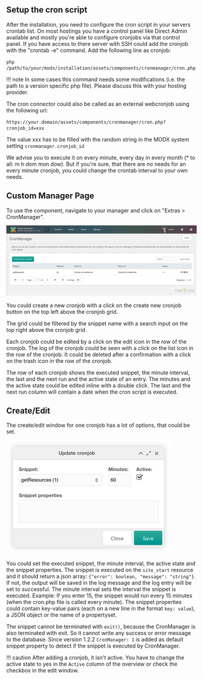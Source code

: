 ## Setup the cron script

After the installation, you need to configure the cron script in your servers
crontab list. On most hostings you have a control panel like Direct Admin
available and mostly you're able to configure cronjobs via that control panel.
If you have access to there server with SSH could add the cronjob with the
"crontab -e" command. Add the following line as cronjob:

```
php /path/to/your/modx/installation/assets/components/cronmanager/cron.php
```

!!! note
    In some cases this command needs some modifications (i.e. the path to a
    version specific php file). Please discuss this with your hosting provider.

The cron connector could also be called as an external webcronjob using the
following url:

```
https://your.domain/assets/components/cronmanager/cron.php?cronjob_id=xxx
```

The value xxx has to be filled with the random string in the MODX system setting
`cronmanager.cronjob_id`

We advise you to execute it on every minute, every day in every month (* to all:
m h dom mon dow). But if you're sure, that there are no needs for an every
minute cronjob, you could change the crontab interval to your own needs.

## Custom Manager Page 

To use the component, navigate to your manager and click on "Extras > CronManager".

[![](img/cronmanager.png)](img/cronmanager.png)

You could create a new cronjob with a click on the create new cronjob button on
the top left above the cronjob grid.

The grid could be filtered by the snippet name with a search input on the top
right above the cronjob grid.
    
Each cronjob could be edited by a click on the edit icon in the row of the
cronjob. The log of the cronjob could be seen with a click on the list icon in
the row of the cronjob. It could be deleted after a confirmation with a click on
the trash icon in the row of the cronjob.

The row of each cronjob shows the executed snippet, the minute interval, the
last and the next run and the active state of an entry. The minutes and the
active state could be edited inline with a double click. The last and the next
run column will contain a date when the cron script is executed.

## Create/Edit

The create/edit window for one cronjob has a lot of options, that could be set.

[![](img/cronmanager-edit.png)](img/cronmanager-edit.png)

You could set the executed snippet, the minute interval, the active state and
the snippet properties. The snippet is executed on the `site_start` resource and
it should return a json array: `{"error": boolean, "message": "string"}`. If
not, the output will be saved in the log message and the log entry will be set
to successful. The minute interval sets the interval the snippet is executed.
Example: If you enter 15, the snippet would run every 15 minutes (when the
cron.php file is called every minute). The snippet properties could contain
key-value pairs (each on a new line in the format `key: value`), a JSON object
or the name of a propertyset.

The snippet cannot be terminated with `exit()`, because the CronManager is also
terminated with exit. So it cannot write any success or error message to the
database. Since version 1.2.2 `CronManager: 1` is added as default snippet
property to detect if the snippet is executed by CronManager.

!!! caution 
    After adding a cronjob, it isn't active. You have to change the active state
    to yes in the `Active` column of the overview or check the checkbox in the 
    edit window.
